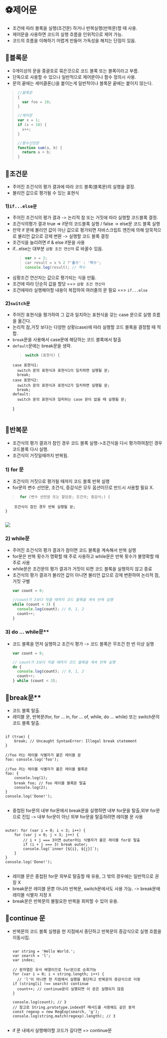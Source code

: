 # ⚽️제어문

- 조건에 따라 블록을 실행(조건문) 하거나 반복실행(반복문)할 때 사용.
- 제어문을 사용하면 코드의 실행 흐름을 인위적으로 제어 가능.
- 코드의 흐름을 이해하기 어렵게 만들어 가독성을 해치는 단점이 있음.

## 🏀블록문

- 0개이상의 문을 중괄호로 묶은것으로 코드 블록 또는 블록이라고 부름.
- 단독으로 사용할 수 있으나 일반적으로 제어문이나 함수 정의시 사용.
- 문의 끝에는 세미클론(;)을 붙이는게 일반적이나 블록문 끝에는 붙이지 않는다.

> ```jsx
> //블록문
> {
>   var foo = 10;
> }
>
> //제어문
> var x = 1;
> if (x < 10) {
>   x++;
> }
>
> //함수선언문
> function sum(a, b) {
>   return a + b;
> }
> ```

## 🏀조건문

- 주어진 조건식의 평가 결과에 따라 코드 블록(블록문)의 실행을 결정.
- 불리언 값으로 평가될 수 있는 표현식

### 1)`if...else문`

- 주어진 조건식의 평가 결과 -> 논리적 참 또는 거짓에 따라 실행할 코드블록 결정.
- 조건식의평가 결과 true => if문의 코드블록 실행 / false -> else문 코드 블록 실행
- 만약 if 문에 불리언 값이 아닌 값으로 평가되면 자바스크립트 엔진에 의해 암묵적으로 불리언 값으로 강제 변환 -> 실행할 코드 블록 결정
- 조건식을 늘리려면 if & else if문을 사용
- if...else는 대부분 `삼황 조건 연산자` 로 바꿀수 있음.
  > ```jsx
  > var x = 2;
  > car result = x % 2 ?'홀수' : '짝수';
  > console.log(result); // 짝수
  > ```
- 삼황조건 연산자는 값으로 평가되는 식을 만듦.
- 조건에 따라 단순히 값을 할당 ==> `삼황 조건 연산자`
- 조건에따라 실행해야할 내용이 복잡하여 여러줄의 문 필요 ==> `if...else`

### 2)`switch문`

- 주어진 표현식을 평가하여 그 값과 일치하는 표현식을 갖는 case 문으로 실행 흐름을 옮긴다.
- 논리적 참,거짓 보다는 다양한 상황(case)에 따라 실행할 코드 블록을 결정할 때 적합.
- `break`문을 사용해서 case문에 해당하는 코드 블록에서 탈출
- `default`문에는 break문을 생략.
  > ```jsx
  > switch (표현식) {
  > ```
      case 표현식1:
      	switch 문의 표현식과 표현식1이 일치하면 실행될 문;
      	break;
      case 표현식2:
      	switch 문의 표현식과 표현식2가 일치하면 실행될 문;
      	break;
      default:
      	switch 문의 표현식과 일피하는 case 문이 없을 때 실행될 문;
  }
  > ```
  >
  > ```

## 🏀반복문

- 조건식의 평가 결과가 참인 경우 코드 블록 실행->조건식을 다시 평가하여참인 경우 코드블록 다시 실행.
- 조건식이 거짓일때까지 반복됨.

### 1) for 문

- 조건식이 거짓으로 평가될 때까지 코드 블록 반복 실행
- for문의 변수 선언문, 조건식, 증감식은 모두 옵션이므로 반드시 사용할 필요 X.

> ```jsx
>  for (변수 선언문 또는 할당문; 조건삭; 증감식;) {
> ```

    	조건식이 참인 경우 반복 실행될 문;
    }

> ```
>
> ```

![](https://velog.velcdn.com/images/hayoung78/post/8fcf70f4-eed2-46e4-85f5-0066adc98154/image.jpeg)

### 2) while문

- 주어진 조건식의 평가 결과가 참이면 코드 블록을 계속해서 반복 실헹
- for문은 반복 횟수가 명확할 때 주로 사용하고 while문은 반복 횟수가 불명확할 때 주로 사용
- while문은 조건문의 평가 결과가 거짓이 되면 코드 블록을 실행하지 않고 종료
- 조건식의 평가 결과가 불리언 값이 아니면 불리언 값으로 강제 변환하여 논리적 참, 거짓 구별
  ```jsx
  var count = 0;

  //count가 3보다 작을 때까지 코드 블록을 계속 반복 실행
  while (count < 3) {
    console.log(count); // 0, 1, 2
    count++;
  }
  ```

### 3) do … while문\*\*

- 코드 블록을 먼저 실행하고 조건식 평가
  -> 코드 블록은 무조건 한 번 이상 실행
  ```jsx
  var count = 0;

  // count가 3보다 작을 때까지 코드 블록을 계속 반복 실행
  do {
    console.log(count); // 0, 1, 2
    count++;
  } while (count < 3);
  ```

## 🏀break문\*\*

- 코드 블록 탈출.
- 레이블 문, 반복문(for, for … in, for … of, while, do … while) 또는 switch문의 코드 블록 탈출.

> ```jsx
>
> ```

    if (true) {
    	break; // Uncaught SyntaxError: Illegal break statement
    }

>

    //foo 라는 레이블 식별자가 붙은 레이블 문
    foo: console.log('foo');

>

    //foo 라는 레이블 식별자가 붙은 레이블 블록문
    foo: {
    	console.log(1);
    	break foo; // foo 레이블 블록문 탈출
    	console.log(2);
    }
    console.log('Done!');

> ```
>
> ```

- 중첩된 for문의 내부 for문에서 break문을 실행하면 내부 for문을 탈출,외부 for문으로 진입
  -> 내부 for문이 아닌 외부 for문을 탈출하려면 레이블 문 사용

> ```jsx
>
> ```

    outer: for (var i = 0; i < 3; i++) {
    	for (var j = 0; j < 3; j++) {
    		// i + j === 3이면 outer라는 식별자가 붙은 레이블 for문 탈출
    		if (i + j === 3) break outer;
    		console.log(`inner [${i}, ${j}]`);
    	}
    }
    console.log('Done!');

> ```
>
> ```

- 레이블 문은 중첩된 for문 외부로 탈출할 때 유용, 그 밖의 경우에는 일반적으로 권장 X
- break문은 레이블 문뿐 아니라 반복문, switch문에서도 사용 가능.
  -> break문에 레이블 식별자 지정 X
- break문은 반복문의 불필요한 반복을 회피할 수 있어 유용.

## 🏀continue 문

- 반복문의 코드 블록 실행을 현 지점에서 중단하고 반복문의 증감식으로 실행 흐름을 이동시킴.

  > ```jsx
  >
  > ```

      var string = 'Hello World.';
      var search = 'l';
      var index;

  >

      // 문자열은 유사 배열이므로 for문으로 순회가능
      for (var i = 0; i < string.length; i++) {
      	// 'l'이 아니면 현 지점에서 실행을 중단하고 반복문의 증감식으로 이동
      if (string[i] !== search) continue
      	count++; // continue문이 실행되면 이 문은 실행되지 않음
      }

  >

      console.log(count); // 3
      // 참고로 String.prototype.indexOf 메서드를 사용해도 같은 동작
      const regexp = new RegExp(search, 'g');
      console.log(string.match(regexp).length); // 3

  > ```
  >
  > ```

- if 문 내에서 실행해야할 코드가 길다면 => continue문
